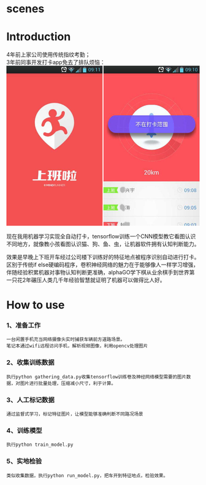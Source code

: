 scenes
=============

# Introduction

4年前上家公司使用传统指纹考勤；  
3年前同事开发打卡app免去了排队烦恼：
<img src="/public/app_concat_640.jpg" width=579>

现在我用机器学习实现全自动打卡，tensorflow训练一个CNN模型教它看图认识不同地方，就像教小孩看图认识猫、狗、鱼、虫，让机器软件拥有认知判断能力。

效果是早晚上下班开车经过公司楼下训练好的特征地点被程序识别自动进行打卡。区别于传统if else硬编码程序，卷积神经网络的魅力在于能够像人一样学习增强，伴随经验积累机器对事物认知判断更准确，alphaGO学下棋从业余棋手到世界第一只花2年碾压人类几千年经验智慧就证明了机器可以做得比人好。


# How to use


### 1、准备工作  
    一台闲置手机充当网络摄像头实时捕获车辆前方道路场景。
    笔记本通过wifi远程访问手机，解析视频图像，利用opencv处理图片

### 2、收集训练数据  
    执行python gathering_data.py收集tensorflow训练卷及神经网络模型需要的图片数据，对图片进行批量处理，压缩减小尺寸，利于计算。

### 3、人工标记数据  
    通过监督式学习，标记特征图片，让模型能够准确判断不同路况场景

### 4、训练模型  
    执行python train_model.py

### 5、实地检验  
    类似收集数据，执行python run_model.py，把车开到特征地点，检验效果。
